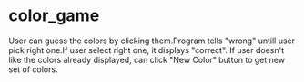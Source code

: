 # color_game

User can guess the colors by clicking them.Program tells "wrong" untill user pick right one.If user select right one, it displays "correct".
If user doesn't like the colors already displayed, can click "New Color" button to get new set of colors.
